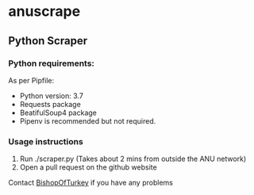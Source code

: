 # anuscrape

## Python Scraper

### Python requirements:
As per Pipfile:
- Python version: 3.7
- Requests package
- BeatifulSoup4 package
- Pipenv is recommended but not required.

### Usage instructions

1. Run ./scraper.py (Takes about 2 mins from outside the ANU network)
2. Open a pull request on the github website


Contact [BishopOfTurkey](https://github.com/BishopOfTurkey) if you have any problems